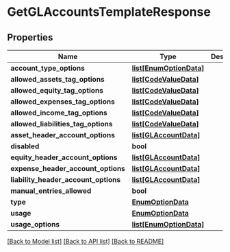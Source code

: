 # GetGLAccountsTemplateResponse

## Properties
Name | Type | Description | Notes
------------ | ------------- | ------------- | -------------
**account_type_options** | [**list[EnumOptionData]**](EnumOptionData.md) |  | [optional] 
**allowed_assets_tag_options** | [**list[CodeValueData]**](CodeValueData.md) |  | [optional] 
**allowed_equity_tag_options** | [**list[CodeValueData]**](CodeValueData.md) |  | [optional] 
**allowed_expenses_tag_options** | [**list[CodeValueData]**](CodeValueData.md) |  | [optional] 
**allowed_income_tag_options** | [**list[CodeValueData]**](CodeValueData.md) |  | [optional] 
**allowed_liabilities_tag_options** | [**list[CodeValueData]**](CodeValueData.md) |  | [optional] 
**asset_header_account_options** | [**list[GLAccountData]**](GLAccountData.md) |  | [optional] 
**disabled** | **bool** |  | [optional] 
**equity_header_account_options** | [**list[GLAccountData]**](GLAccountData.md) |  | [optional] 
**expense_header_account_options** | [**list[GLAccountData]**](GLAccountData.md) |  | [optional] 
**liability_header_account_options** | [**list[GLAccountData]**](GLAccountData.md) |  | [optional] 
**manual_entries_allowed** | **bool** |  | [optional] 
**type** | [**EnumOptionData**](EnumOptionData.md) |  | [optional] 
**usage** | [**EnumOptionData**](EnumOptionData.md) |  | [optional] 
**usage_options** | [**list[EnumOptionData]**](EnumOptionData.md) |  | [optional] 

[[Back to Model list]](../README.md#documentation-for-models) [[Back to API list]](../README.md#documentation-for-api-endpoints) [[Back to README]](../README.md)

